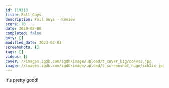 ```yaml
---
id: 119313
title: Fall Guys
description: Fall Guys - Review
score: 70
date: 2020-08-08
completed: false
goty: []
modified_date: 2023-03-01
screenshots: []
tags: []
videos: []
cover: //images.igdb.com/igdb/image/upload/t_cover_big/co4vs3.jpg
image: //images.igdb.com/igdb/image/upload/t_screenshot_huge/sch2zx.jpg
---
```

It's pretty good!